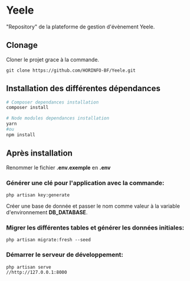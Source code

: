 # Yeele

"Repository" de la plateforme de gestion d'évènement Yeele.

## Clonage

Cloner le projet grace à la commande.

```git
git clone https://github.com/HORINFO-BF/Yeele.git
```

## Installation des différentes dépendances

```bash
# Composer dependances installation
composer install

# Node modules dependances installation
yarn
#ou
npm install
```

## Après installation

<p>Renommer le fichier <strong>.env.exemple</strong> en <strong>.env</strong></p>

### Générer une clé pour l'application avec la commande:

```
php artisan key:generate
```
<p>Créer une base de donnée et passer le nom comme valeur à la variable d'environnement <strong>DB_DATABASE</strong>.</p>

### Migrer les différentes tables et générer les données initiales:

```
php artisan migrate:fresh --seed
```
### Démarrer le serveur de développement:

```
php artisan serve
//http://127.0.0.1:8000
```
